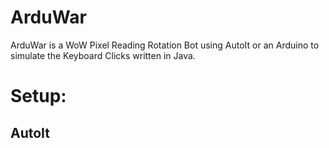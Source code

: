 # ArduWar

ArduWar is a WoW Pixel Reading Rotation Bot using AutoIt or an Arduino to simulate the Keyboard Clicks written in Java.

# Setup:

## AutoIt
